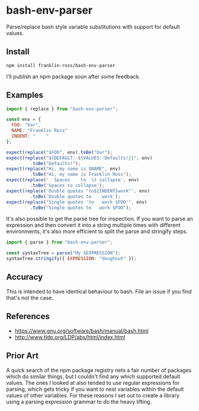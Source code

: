 # bash-env-parser

Parse/replace bash style variable substitutions with support for default values.

## Install

`npm install franklin-ross/bash-env-parser`

I'll publish an npm package soon after some feedback.

## Examples

```js
import { replace } from "bash-env-parser";

const env = {
  FOO: "bar",
  NAME: "Franklin Ross"
  INDENT: "    "
};

expect(replace("$FOO", env).toBe("bar");
expect(replace("${DEFAULT:-${VALUES:-Defaults!}}", env)
         .toBe("Defaults!");
expect(replace("Hi, my name is $NAME", env)
         .toBe("Hi, my name is Franklin Ross");
expect(replace('  Spaces    to  \t collapse', env)
         .toBe('Spaces to collapse');
expect(replace('Double quotes "to${INDENT}work"', env)
         .toBe('Double quotes to    work');
expect(replace("Single quotes 'to   work $FOO'", env)
         .toBe("Single quotes to   work $FOO");
```

It's also possible to get the parse tree for inspection. If you want to parse an
expression and then convert it into a string multiple times with different
environments, it's also more efficient to split the parse and stringify steps.

```js
import { parse } from "bash-env-parser";

const syntaxTree = parse("My $EXPRESSION");
syntaxTree.stringify({ EXPRESSION: "doughnut" });
```

## Accuracy

This is intended to have identical behaviour to bash. File an issue if you find
that's not the case.

## References

- https://www.gnu.org/software/bash/manual/bash.html
- http://www.tldp.org/LDP/abs/html/index.html

## Prior Art

A quick search of the npm package registry nets a fair number of packages which
do similar things, but I couldn't find any which supported default values. The
ones I looked at also tended to use regular expressions for parsing, which gets
tricky if you want to nest variables within the default values of other
variables. For these reasons I set out to create a library using a parsing
expression grammar to do the heavy lifting.
